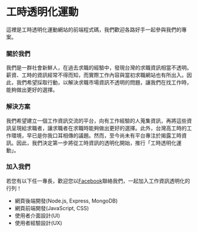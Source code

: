 # 工時透明化運動 
這裡是工時透明化運動網站的前端程式碼，我們歡迎各路好手一起參與我們的專案。

### 關於我們

我們是一群社會新鮮人，在過去求職的經驗中，發現台灣的求職資訊相當不透明。薪資、工時的資訊經常不得而知，而實際工作內容與當初求職網站也有所出入。因此，我們希望採取行動，以解決求職市場資訊不透明的問題，讓我們在找工作時，能夠做出更好的選擇。

### 解決方案

我們希望建立一個工作資訊交流的平台，向有工作經驗的人蒐集資訊，再將這些資訊呈現給求職者，讓求職者在求職時能夠做出更好的選擇。此外，台灣高工時的工作環境，早已是你我口耳相傳的議題。然而，至今尚未有平台專注於揭露工時資訊。因此，我們決定第一步將從工時資訊的透明化開始，推行「工時透明化運動」。

### 加入我們

若您有以下任一專長，歡迎您以[Facebook](https://www.facebook.com/goodjob.life/)聯絡我們，一起加入工作資訊透明化的行列！

* 網頁後端開發(Node.js, Express, MongoDB)
* 網頁前端開發(JavaScript, CSS)
* 使用者介面設計(UI)
* 使用者經驗設計(UX)


